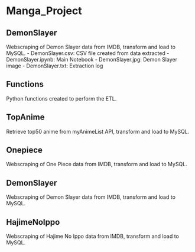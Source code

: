 # Manga_Project

## DemonSlayer
Webscraping of Demon Slayer data from IMDB, transform and load to MySQL.
    - DemonSlayer.csv: CSV file created from data extracted
    - DemonSlayer.ipynb: Main Notebook
    - DemonSlayer.jpg: Demon Slayer image
    - DemonSlayer.txt: Extraction log

## Functions
Python functions created to perform the ETL.

## TopAnime
Retrieve top50 anime from myAnimeList API, transform and load to MySQL.

## Onepiece
Webscraping of One Piece data from IMDB, transform and load to MySQL.

## DemonSlayer
Webscraping of Demon Slayer data from IMDB, transform and load to MySQL. 

## HajimeNoIppo
Webscraping of Hajime No Ippo data from IMDB, transform and load to MySQL. 


